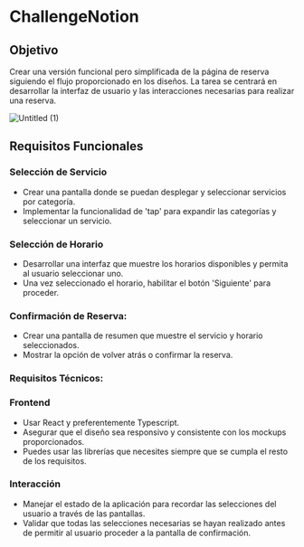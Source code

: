 # ChallengeNotion

## **Objetivo**

Crear una versión funcional pero simplificada de la página de reserva siguiendo el flujo proporcionado en los diseños. La tarea se centrará en desarrollar la interfaz de usuario y las interacciones necesarias para realizar una reserva.

![Untitled (1)](https://github.com/tomigonzalez/ChallengeNotion/assets/105464634/6eb984ea-1efc-4459-ba55-990e8ce10873)


## **Requisitos Funcionales**

### **Selección de Servicio**

- Crear una pantalla donde se puedan desplegar y seleccionar servicios por categoría.
- Implementar la funcionalidad de 'tap' para expandir las categorías y seleccionar un servicio.

### **Selección de Horario**

- Desarrollar una interfaz que muestre los horarios disponibles y permita al usuario seleccionar uno.
- Una vez seleccionado el horario, habilitar el botón 'Siguiente' para proceder.

### **Confirmación de Reserva:**

- Crear una pantalla de resumen que muestre el servicio y horario seleccionados.
- Mostrar la opción de volver atrás o confirmar la reserva.

### **Requisitos Técnicos:**

### **Frontend**

- Usar React y preferentemente Typescript.
- Asegurar que el diseño sea responsivo y consistente con los mockups proporcionados.
- Puedes usar las librerías que necesites siempre que se cumpla el resto de los requisitos.

### **Interacción**

- Manejar el estado de la aplicación para recordar las selecciones del usuario a través de las pantallas.
- Validar que todas las selecciones necesarias se hayan realizado antes de permitir al usuario proceder a la pantalla de confirmación.
